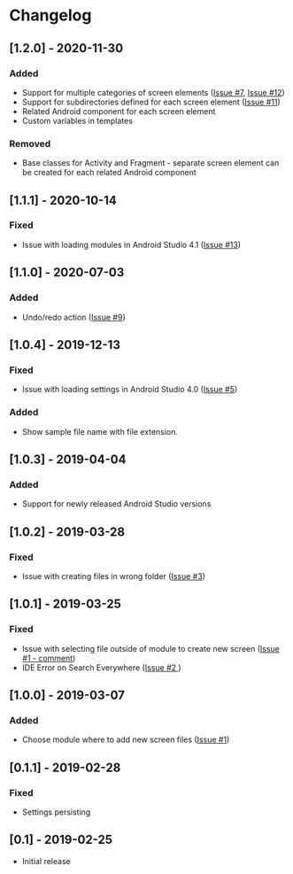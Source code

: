# Changelog

## [1.2.0] - 2020-11-30
### Added
- Support for multiple categories of screen elements ([Issue #7](https://github.com/gmatyszczak/screen-generator-plugin/issues/7), [Issue #12](https://github.com/gmatyszczak/screen-generator-plugin/issues/12))
- Support for subdirectories defined for each screen element ([Issue #11](https://github.com/gmatyszczak/screen-generator-plugin/issues/11))
- Related Android component for each screen element
- Custom variables in templates
### Removed
- Base classes for Activity and Fragment - separate screen element can be created for each related Android component

## [1.1.1] - 2020-10-14
### Fixed
- Issue with loading modules in Android Studio 4.1 ([Issue #13](https://github.com/gmatyszczak/screen-generator-plugin/issues/13))

## [1.1.0] - 2020-07-03
### Added
- Undo/redo action ([Issue #9](https://github.com/gmatyszczak/screen-generator-plugin/issues/9))

## [1.0.4] - 2019-12-13
### Fixed
- Issue with loading settings in Android Studio 4.0 ([Issue #5](https://github.com/gmatyszczak/screen-generator-plugin/issues/5))
### Added
- Show sample file name with file extension.

## [1.0.3] - 2019-04-04
### Added
- Support for newly released Android Studio versions

## [1.0.2] - 2019-03-28
### Fixed
- Issue with creating files in wrong folder ([Issue #3](https://github.com/gmatyszczak/screen-generator-plugin/issues/3))

## [1.0.1] - 2019-03-25
### Fixed
- Issue with selecting file outside of module to create new screen ([Issue #1 - comment](https://github.com/gmatyszczak/screen-generator-plugin/issues/1#issuecomment-471937873))
- IDE Error on Search Everywhere ([Issue #2 ](https://github.com/gmatyszczak/screen-generator-plugin/issues/2))


## [1.0.0] - 2019-03-07
### Added
- Choose module where to add new screen files ([Issue #1](https://github.com/gmatyszczak/screen-generator-plugin/issues/1))

## [0.1.1] - 2019-02-28
### Fixed
- Settings persisting

## [0.1] - 2019-02-25
- Initial release
